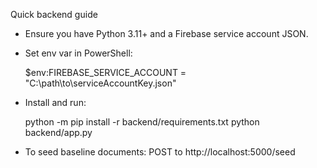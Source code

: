 Quick backend guide

- Ensure you have Python 3.11+ and a Firebase service account JSON.
- Set env var in PowerShell:

    $env:FIREBASE_SERVICE_ACCOUNT = "C:\path\to\serviceAccountKey.json"

- Install and run:

    python -m pip install -r backend/requirements.txt
    python backend/app.py

- To seed baseline documents: POST to http://localhost:5000/seed
